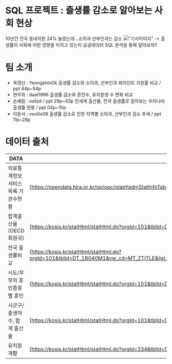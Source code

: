 # SQL 프로젝트 : 출생률 감소로 알아보는 사회 현상
10년간 전국 동네의원 24% 늘었는데…소아과·산부인과는 감소
!["기사이미지"](https://flexible.img.hani.co.kr/flexible/normal/640/393/imgdb/original/2023/0604/20230604501538.jpg)
-> 출생률이 사회에 어떤 영향을 미치고 있는지 공공데이터 SQL 분석을 통해 알아보자!!

# 팀 소개
- 옥영신 : YeongshinOk
    출생률 감소와 소아과, 산부인과 레지던트 지원률 비교 / ppt 44p~54p
- 현우좌 : daat1996
    출생률 감소와 혼인수, 유치원생 수 변화 비교
- 손예림 : osllzd / ppt 29p~43p
    전세계 출산율, 전국 출생률로 알아보는 우리나라 출생률 현황 / ppt 04p~10p
- 이윤서 : voo0o08 
    출생률 감소로 인한 지역별 소아과, 산부인과 감소 추세 / ppt 11p~28p

# 데이터 출처 

| DATA | LINK |
| ------ | ------ |
| 의료통계정보서비스목록 기관수현황 | [https://opendata.hira.or.kr/op/opc/olapYadmStatInfoTab4.do]|
| 합계출산율(OECD회원국) | [https://kosis.kr/statHtml/statHtml.do?orgId=101&tblId=DT_2KAA207_OECD]|
| 전국 출생률비교 | [https://kosis.kr/statHtml/statHtml.do?orgId=101&tblId=DT_1B040M1&vw_cd=MT_ZTITLE&list_id=A_7&scrId=&seqNo=&lang_mode=ko&obj_var_id=&itm_id=&conn_path=MT_ZTITLE&path=%252FstatisticsList%252FstatisticsListIndex.do]|
| 시도/부부의 혼인종류별 혼인 | [https://kosis.kr/statHtml/statHtml.do?orgId=101&tblId=DT_1B83A11&conn_path=I3] |
| 시군구/출생아수, 합계 출산율 | [https://kosis.kr/statHtml/statHtml.do?orgId=101&tblId=DT_1B8000H&vw_cd=&list_id=&scrId=&seqNo=&lang_mode=ko&obj_var_id=&itm_id=&conn_path=K1][PlMe] |
| 유치원 개황 | [https://kosis.kr/statHtml/statHtml.do?orgId=334&tblId=DT_1963003_001] |

